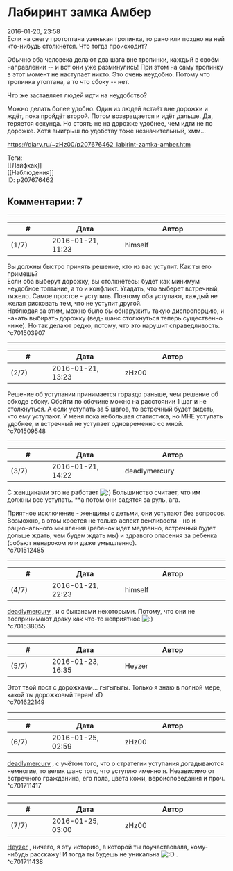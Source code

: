 Лабиринт замка Амбер
====================

  
2016-01-20, 23:58  
 Если на снегу протоптана узенькая тропинка, то рано или поздно на ней кто-нибудь столкнётся. Что тогда происходит?   
   
 Обычно оба человека делают два шага вне тропинки, каждый в своём направлении -- и вот они уже разминулись! При этом на саму тропинку в этот момент не наступает никто. Это очень неудобно. Потому что тропинка утоптана, а то что сбоку -- нет.   
   
 Что же заставляет людей идти на неудобство?   
   
 Можно делать более удобно. Один из людей встаёт вне дорожки и ждёт, пока пройдёт второй. Потом возвращается и идёт дальше. Да, теряется секунда. Но стоять не на дорожке удобнее, чем идти не по дорожке. Хотя выигрыш по удобству тоже незначительный, хмм...   
  
<https://diary.ru/~zHz00/p207676462_labirint-zamka-amber.htm>  
  
Теги:  
[[Лайфхак]]  
[[Наблюдения]]  
ID: p207676462  


Комментарии: 7
--------------

  


---



|         #         |              Дата              |                     Автор                     |           ID           |
| --- | --- | --- | --- |
| (1/7) | 2016-01-21, 11:23 | himself | c701503907 |

  
 Вы должны быстро принять решение, кто из вас уступит. Как ты его примешь?   
 Если оба выберут дорожку, вы столкнётесь: будет как минимум неудобное топтание, а то и конфликт. Угадать, что выберет встречный, тяжело. Самое простое - уступить. Поэтому оба уступают, каждый не желая рисковать тем, что не уступит другой.   
 Наблюдая за этим, можно было бы обнаружить такую диспропорцию, и начать выбирать дорожку (ведь шанс столкнуться теперь существенно ниже). Но так делают редко, потому, что это нарушит справедливость.   
 ^c701503907

---



|         #         |              Дата              |                     Автор                     |           ID           |
| --- | --- | --- | --- |
| (2/7) | 2016-01-21, 13:23 | zHz00 | c701509548 |

  
 Решение об уступании принимается гораздо раньше, чем решение об обходе сбоку. Обойти по обочине можно на расстоянии 1 шаг и не столкнуться. А если уступать за 5 шагов, то встречный будет видеть, что ему уступают. У меня пока небольшая статистика, но МНЕ уступать удобнее, и встречный не уступает одновременно со мной.   
 ^c701509548

---



|         #         |              Дата              |                     Автор                     |           ID           |
| --- | --- | --- | --- |
| (3/7) | 2016-01-21, 14:22 | deadlymercury | c701512485 |

  
 С женщинами это не работает ![:)](http://static.diary.ru/picture/3.gif) Большинство считает, что им должны все уступать. \*\*а потом они садятся за руль, ага.   
   
 Приятное исключение - женщины с детьми, они уступают без вопросов. Возможно, в этом кроется не только аспект вежливости - но и рационального мышления (ребенок идет медленно, встречный будет дольше ждать, чем будем ждать мы) и здравого опасения за ребенка (собьют ненароком или даже умышленно).   
 ^c701512485

---



|         #         |              Дата              |                     Автор                     |           ID           |
| --- | --- | --- | --- |
| (4/7) | 2016-01-21, 22:23 | himself | c701538055 |

  
  [deadlymercury](http://crazysupp.diary.ru "Записки безумного саппорта")  , и с быканами некоторыми. Потому, что они не воспринимают драку как что-то неприятное ![:)](http://static.diary.ru/picture/3.gif)   
 ^c701538055

---



|         #         |              Дата              |                     Автор                     |           ID           |
| --- | --- | --- | --- |
| (5/7) | 2016-01-23, 16:35 | Heyzer | c701622149 |

  
 Этот твой пост с дорожками... гыгыгыгы. Только я знаю в полной мере, какой ты дорожковый теран! xD   
 ^c701622149

---



|         #         |              Дата              |                     Автор                     |           ID           |
| --- | --- | --- | --- |
| (6/7) | 2016-01-25, 02:59 | zHz00 | c701711417 |

  
  [deadlymercury](http://crazysupp.diary.ru "Записки безумного саппорта")  , с учётом того, что о стратегии уступания догадываются немногие, то велик шанс того, что уступлю именно я. Независимо от встречного гражданина, его пола, цвета кожи, вероисповедания и проч.   
 ^c701711417

---



|         #         |              Дата              |                     Автор                     |           ID           |
| --- | --- | --- | --- |
| (7/7) | 2016-01-25, 03:00 | zHz00 | c701711438 |

  
  [Heyzer](http://heyzero.diary.ru "Doctor Online")  , ничего, я эту историю, в которой ты поучаствовала, кому-нибудь расскажу! И тогда ты будешь не уникальна ![:D](http://static.diary.ru/picture/1131.gif) .   
 ^c701711438